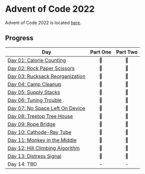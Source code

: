 # Advent of Code 2022

Advent of Code 2022 is located [here](https://adventofcode.com/2022/).

## Progress

| Day                                   | Part One | Part Two |
|---------------------------------------|:--------:|:--------:|
| [Day 01: Calorie Counting](01)        |    🌟    |    🌟    |
| [Day 02: Rock Paper Scissors](02)     |    🌟    |    🌟    |
| [Day 03: Rucksack Reorganization](03) |    🌟    |    🌟    |
| [Day 04: Camp Cleanup](04)            |    🌟    |    🌟    |
| [Day 05: Supply Stacks](05)           |    🌟    |    🌟    |
| [Day 06: Tuning Trouble](06)          |    🌟    |    🌟    |
| [Day 07: No Space Left On Device](07) |    🌟    |    🌟    |
| [Day 08: Treetop Tree House](08)      |    🌟    |    🌟    |
| [Day 09: Rope Bridge](09)             |    🌟    |    🌟    |
| [Day 10: Cathode-Ray Tube](10)        |    🌟    |    🌟    |
| [Day 11: Monkey in the Middle](11)    |    🌟    |    🌟    |
| [Day 12: Hill Climbing Algorithm](12) |    🌟    |    🌟    |
| [Day 13: Distress Signal](13)         |    🌟    |    🌟    |
| Day 14: TBD                           |    -     |    -     |